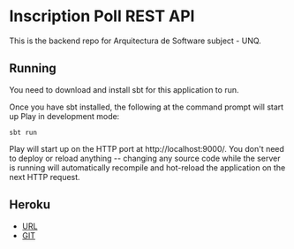 # Inscription Poll REST API

This is the backend repo for Arquitectura de Software subject - UNQ.

## Running

You need to download and install sbt for this application to run.

Once you have sbt installed, the following at the command prompt will start up Play in development mode:

```
sbt run
```

Play will start up on the HTTP port at http://localhost:9000/.   You don't need to deploy or reload anything -- changing any source code while the server is running will automatically recompile and hot-reload the application on the next HTTP request. 

## Heroku

* [URL](https://ins-poll-back-arqsoft-2017s2.herokuapp.com/)
* [GIT](https://git.heroku.com/ins-poll-back-arqsoft-2017s2.git)
